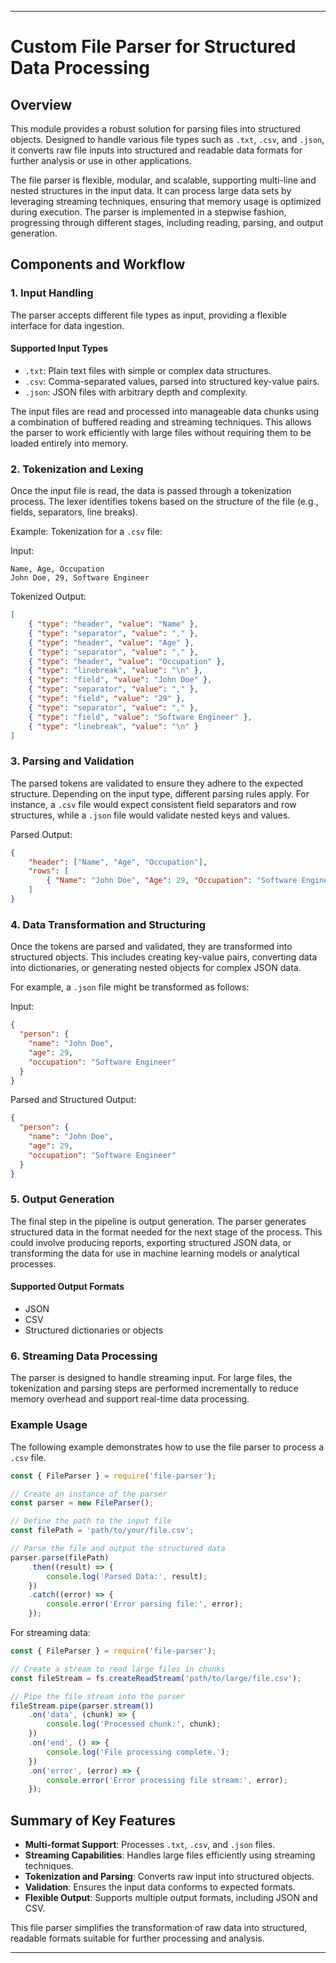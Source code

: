 
---

# Custom File Parser for Structured Data Processing

## Overview

This module provides a robust solution for parsing files into structured objects. Designed to handle various file types such as `.txt`, `.csv`, and `.json`, it converts raw file inputs into structured and readable data formats for further analysis or use in other applications.

The file parser is flexible, modular, and scalable, supporting multi-line and nested structures in the input data. It can process large data sets by leveraging streaming techniques, ensuring that memory usage is optimized during execution. The parser is implemented in a stepwise fashion, progressing through different stages, including reading, parsing, and output generation.

## Components and Workflow

### 1. Input Handling
The parser accepts different file types as input, providing a flexible interface for data ingestion.

#### Supported Input Types
- `.txt`: Plain text files with simple or complex data structures.
- `.csv`: Comma-separated values, parsed into structured key-value pairs.
- `.json`: JSON files with arbitrary depth and complexity.

The input files are read and processed into manageable data chunks using a combination of buffered reading and streaming techniques. This allows the parser to work efficiently with large files without requiring them to be loaded entirely into memory.

### 2. Tokenization and Lexing
Once the input file is read, the data is passed through a tokenization process. The lexer identifies tokens based on the structure of the file (e.g., fields, separators, line breaks).

Example: Tokenization for a `.csv` file:

Input:
```csv
Name, Age, Occupation
John Doe, 29, Software Engineer
```

Tokenized Output:
```json
[
    { "type": "header", "value": "Name" },
    { "type": "separator", "value": "," },
    { "type": "header", "value": "Age" },
    { "type": "separator", "value": "," },
    { "type": "header", "value": "Occupation" },
    { "type": "linebreak", "value": "\n" },
    { "type": "field", "value": "John Doe" },
    { "type": "separator", "value": "," },
    { "type": "field", "value": "29" },
    { "type": "separator", "value": "," },
    { "type": "field", "value": "Software Engineer" },
    { "type": "linebreak", "value": "\n" }
]
```

### 3. Parsing and Validation
The parsed tokens are validated to ensure they adhere to the expected structure. Depending on the input type, different parsing rules apply. For instance, a `.csv` file would expect consistent field separators and row structures, while a `.json` file would validate nested keys and values.

Parsed Output:
```json
{
    "header": ["Name", "Age", "Occupation"],
    "rows": [
        { "Name": "John Doe", "Age": 29, "Occupation": "Software Engineer" }
    ]
}
```

### 4. Data Transformation and Structuring
Once the tokens are parsed and validated, they are transformed into structured objects. This includes creating key-value pairs, converting data into dictionaries, or generating nested objects for complex JSON data.

For example, a `.json` file might be transformed as follows:

Input:
```json
{
  "person": {
    "name": "John Doe",
    "age": 29,
    "occupation": "Software Engineer"
  }
}
```

Parsed and Structured Output:
```json
{
  "person": {
    "name": "John Doe",
    "age": 29,
    "occupation": "Software Engineer"
  }
}
```

### 5. Output Generation
The final step in the pipeline is output generation. The parser generates structured data in the format needed for the next stage of the process. This could involve producing reports, exporting structured JSON data, or transforming the data for use in machine learning models or analytical processes.

#### Supported Output Formats
- JSON
- CSV
- Structured dictionaries or objects

### 6. Streaming Data Processing
The parser is designed to handle streaming input. For large files, the tokenization and parsing steps are performed incrementally to reduce memory overhead and support real-time data processing.

### Example Usage

The following example demonstrates how to use the file parser to process a `.csv` file.

```javascript
const { FileParser } = require('file-parser');

// Create an instance of the parser
const parser = new FileParser();

// Define the path to the input file
const filePath = 'path/to/your/file.csv';

// Parse the file and output the structured data
parser.parse(filePath)
    .then((result) => {
        console.log('Parsed Data:', result);
    })
    .catch((error) => {
        console.error('Error parsing file:', error);
    });
```

For streaming data:

```javascript
const { FileParser } = require('file-parser');

// Create a stream to read large files in chunks
const fileStream = fs.createReadStream('path/to/large/file.csv');

// Pipe the file stream into the parser
fileStream.pipe(parser.stream())
    .on('data', (chunk) => {
        console.log('Processed chunk:', chunk);
    })
    .on('end', () => {
        console.log('File processing complete.');
    })
    .on('error', (error) => {
        console.error('Error processing file stream:', error);
    });
```

## Summary of Key Features

- **Multi-format Support**: Processes `.txt`, `.csv`, and `.json` files.
- **Streaming Capabilities**: Handles large files efficiently using streaming techniques.
- **Tokenization and Parsing**: Converts raw input into structured objects.
- **Validation**: Ensures the input data conforms to expected formats.
- **Flexible Output**: Supports multiple output formats, including JSON and CSV.

This file parser simplifies the transformation of raw data into structured, readable formats suitable for further processing and analysis.

---

